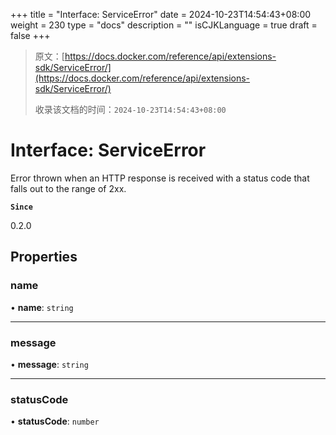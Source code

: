 +++
title = "Interface: ServiceError"
date = 2024-10-23T14:54:43+08:00
weight = 230
type = "docs"
description = ""
isCJKLanguage = true
draft = false
+++

> 原文：[https://docs.docker.com/reference/api/extensions-sdk/ServiceError/](https://docs.docker.com/reference/api/extensions-sdk/ServiceError/)
>
> 收录该文档的时间：`2024-10-23T14:54:43+08:00`

# Interface: ServiceError

Error thrown when an HTTP response is received with a status code that falls out to the range of 2xx.

**`Since`**

0.2.0

## Properties

### name

• **name**: `string`

------

### message

• **message**: `string`

------

### statusCode

• **statusCode**: `number`
